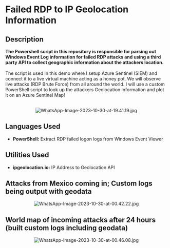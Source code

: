 <h1>Failed RDP to IP Geolocation Information</h1>



<h2>Description</h2>
<b>The Powershell script in this repository is responsible for parsing out Windows Event Log information for failed RDP attacks and using a third party API to collect geographic information about the attackers location.
</b>
<br />
<br />
The script is used in this demo where I setup Azure Sentinel (SIEM) and connect it to a live virtual machine acting as a honey pot.
We will observe live attacks (RDP Brute Force) from all around the world. I will use a custom PowerShell script to
look up the attackers Geolocation information and plot it on an Azure Sentinel Map!
<br />
<br />

<p align="center">
<img src="https://ltdfoto.ru/images/2023/11/20/WhatsApp-Image-2023-10-30-at-19.41.19.jpg" alt="WhatsApp-Image-2023-10-30-at-19.41.19.jpg" border="0" />
</p>
<h2>Languages Used</h2>

- <b>PowerShell:</b> Extract RDP failed logon logs from Windows Event Viewer 

<h2>Utilities Used</h2>

- <b>ipgeolocation.io:</b> IP Address to Geolocation API

<h2>Attacks from Mexico coming in; Custom logs being output with geodata</h2>

<p align="center">
<img src="https://ltdfoto.ru/images/2023/11/20/WhatsApp-Image-2023-10-30-at-00.42.22.jpg" alt="WhatsApp-Image-2023-10-30-at-00.42.22.jpg" border="0" />
</p>

<h2>World map of incoming attacks after 24 hours (built custom logs including geodata)</h2>

<p align="center">
<img src="https://ltdfoto.ru/images/2023/11/20/WhatsApp-Image-2023-10-30-at-00.46.08.jpg" alt="WhatsApp-Image-2023-10-30-at-00.46.08.jpg" border="0" />
</p>


<!--
 ```diff
- text in red
+ text in green
! text in orange
# text in gray
@@ text in purple (and bold)@@
```
--!>
